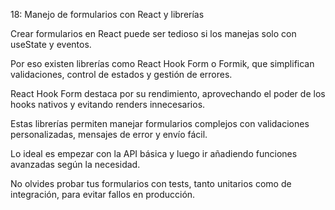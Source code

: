 18: Manejo de formularios con React y librerías

Crear formularios en React puede ser tedioso si los manejas solo con useState y eventos.

Por eso existen librerías como React Hook Form o Formik, que simplifican validaciones, control de estados y gestión de errores.

React Hook Form destaca por su rendimiento, aprovechando el poder de los hooks nativos y evitando renders innecesarios.

Estas librerías permiten manejar formularios complejos con validaciones personalizadas, mensajes de error y envío fácil.

Lo ideal es empezar con la API básica y luego ir añadiendo funciones avanzadas según la necesidad.

No olvides probar tus formularios con tests, tanto unitarios como de integración, para evitar fallos en producción.
